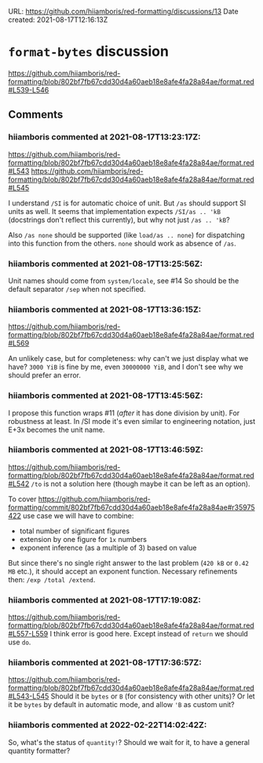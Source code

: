 URL: <https://github.com/hiiamboris/red-formatting/discussions/13>
Date created: 2021-08-17T12:16:13Z

# `format-bytes` discussion

https://github.com/hiiamboris/red-formatting/blob/802bf7fb67cdd30d4a60aeb18e8afe4fa28a84ae/format.red#L539-L546


## Comments

### hiiamboris commented at 2021-08-17T13:23:17Z:

https://github.com/hiiamboris/red-formatting/blob/802bf7fb67cdd30d4a60aeb18e8afe4fa28a84ae/format.red#L543
https://github.com/hiiamboris/red-formatting/blob/802bf7fb67cdd30d4a60aeb18e8afe4fa28a84ae/format.red#L545

I understand `/SI` is for automatic choice of unit. But `/as` should support SI units as well. It seems that implementation expects `/SI/as .. 'kB` (docstrings don't reflect this currently), but why not just `/as .. 'kB`?

Also `/as none` should be supported (like `load/as .. none`) for dispatching into this function from the others. `none` should work as absence of `/as`.

### hiiamboris commented at 2021-08-17T13:25:56Z:

Unit names should come from `system/locale`, see #14 
So should be the default separator `/sep` when not specified.

### hiiamboris commented at 2021-08-17T13:36:15Z:

https://github.com/hiiamboris/red-formatting/blob/802bf7fb67cdd30d4a60aeb18e8afe4fa28a84ae/format.red#L569

An unlikely case, but for completeness: why can't we just display what we have? `3000 YiB` is fine by me, even `30000000 YiB`, and I don't see why we should prefer an error.

### hiiamboris commented at 2021-08-17T13:45:56Z:

I propose this function wraps #11 (*after* it has done division by unit). For robustness at least.
In /SI mode it's even similar to engineering notation, just E+3x becomes the unit name.

### hiiamboris commented at 2021-08-17T13:46:59Z:

https://github.com/hiiamboris/red-formatting/blob/802bf7fb67cdd30d4a60aeb18e8afe4fa28a84ae/format.red#L542
`/to` is not a solution here (though maybe it can be left as an option).

To cover https://github.com/hiiamboris/red-formatting/commit/802bf7fb67cdd30d4a60aeb18e8afe4fa28a84ae#r35975422 use case we will have to combine:
- total number of significant figures
- extension by one figure for `1x` numbers
- exponent inference (as a multiple of 3) based on value

But since there's no single right answer to the last problem (`420 kB` or `0.42 MB` etc.), it should accept an exponent function. Necessary refinements then: `/exp /total /extend`.

### hiiamboris commented at 2021-08-17T17:19:08Z:

https://github.com/hiiamboris/red-formatting/blob/802bf7fb67cdd30d4a60aeb18e8afe4fa28a84ae/format.red#L557-L559
I think error is good here. Except instead of `return` we should use `do`.

### hiiamboris commented at 2021-08-17T17:36:57Z:

https://github.com/hiiamboris/red-formatting/blob/802bf7fb67cdd30d4a60aeb18e8afe4fa28a84ae/format.red#L543-L545
Should it be `bytes` or `B` (for consistency with other units)?
Or let it be `bytes` by default in automatic mode, and allow `'B` as custom unit?


### hiiamboris commented at 2022-02-22T14:02:42Z:

So, what's the status of `quantity!`? Should we wait for it, to have a general quantity formatter?


